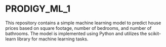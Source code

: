 # PRODIGY_ML_1
This repository contains a simple machine learning model to predict house prices based on square footage, number of bedrooms, and number of bathrooms. The model is implemented using Python and utilizes the scikit-learn library for machine learning tasks.
